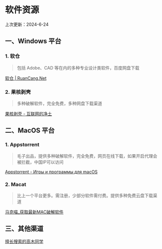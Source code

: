 # 软件资源
上次更新：2024-6-24
## 一、Windows 平台
### 1. 软仓
> 包括 Adobe、CAD 等在内的多种专业设计类软件，百度网盘下载

[软仓 | RuanCang.Net](https://www.ruancang.net/)

### 2. 果核剥壳
> 多种破解软件，完全免费，多种网盘下载渠道

[果核剥壳 - 互联网的净土](https://www.ghxi.com/)

## 二、MacOS 平台

### 1. Appstorrent
> 毛子出品，提供多种破解软件，完全免费，网页在线下载，如果开启代理会被拦截，中国IP可以访问

[Appstorrent - Игры и программы для macOS](https://appstorrent.ru/)

### 2. Macat
> 比上一个平台更多。需注册，少部分软件需付费。提供多种免费云盘下载渠道

[马克喵_获取最新MAC破解软件](https://www.macat.vip)

## 三、其他渠道

[擅长搜索的高木同学](https://t.me/gaomutongxue)